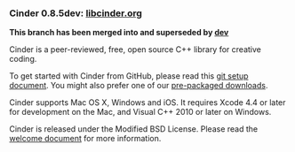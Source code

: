 ### Cinder 0.8.5dev: [libcinder.org](http://libcinder.org)

**This branch has been merged into and superseded by [dev](http://github.com/cinder/Cinder/tree/dev)**

Cinder is a peer-reviewed, free, open source C++ library for creative coding.

To get started with Cinder from GitHub, please read this [git setup document](http://libcinder.org/docs/welcome/GitSetup.html). You might also prefer one of our [pre-packaged downloads](http://libcinder.org/download/).

Cinder supports Mac OS X, Windows and iOS. It requires Xcode 4.4 or later for development on the Mac, and Visual C++ 2010 or later on Windows.

Cinder is released under the Modified BSD License. Please read the [welcome document](Welcome.html) for more information.
